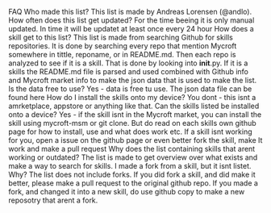 FAQ
Who made this list?
This list is made by Andreas Lorensen (@andlo).
How often does this list get updated?
For the time beeing it is only manual updated. In time it will be updatet at least once every 24 hour
How does a skill get to this list?
This list is made from searching Github for skills repositories. It is done by searching every repo that mention Mycroft somewhere in tittle, reponame, or in README.md.
Then each repo is analyzed to see if it is a skill. That is done by looking into __init__.py. If it is a skills the README.md file is parsed and used combined with Github info and Mycroft market info to make the json data that is used to make the list.
Is the data free to use?
Yes - data is free tu use. The json data file can be found here
How do I install the skills onto my device?
You dont - this isnt a amrketplace, appstore or anything like that.
Can the skills listed be installed onto a device?
Yes - if the skill isnt in the Mycroft market, you can install the skill using mycroft-msm or git clone. But do read on each skills own github page for how to install, use and what does work etc. If a skill isnt working for you, open a issue on the github page or even better fork the skill, make It work and make a pull request
Why does the list containing skills that arent working or outdated?
The list is made to get overview over what exists and make a way to search for skills.
I made a fork from a skill, but it isnt listet. Why?
The list does not include forks. If you did fork a skill, and did make it better, please make a pull request to the original github repo. If you made a fork, and changed it into a new skill, do use github copy to make a new reposotry that arent a fork.